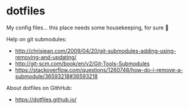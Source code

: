 # dotfiles #

My config files... this place needs some housekeeping, for sure :panda_face:

Help on git submodules:
* http://chrisjean.com/2009/04/20/git-submodules-adding-using-removing-and-updating/
* http://git-scm.com/book/en/v2/Git-Tools-Submodules
* https://stackoverflow.com/questions/1260748/how-do-i-remove-a-submodule/36593218#36593218

About dotfiles on GithHub:
* https://dotfiles.github.io/
